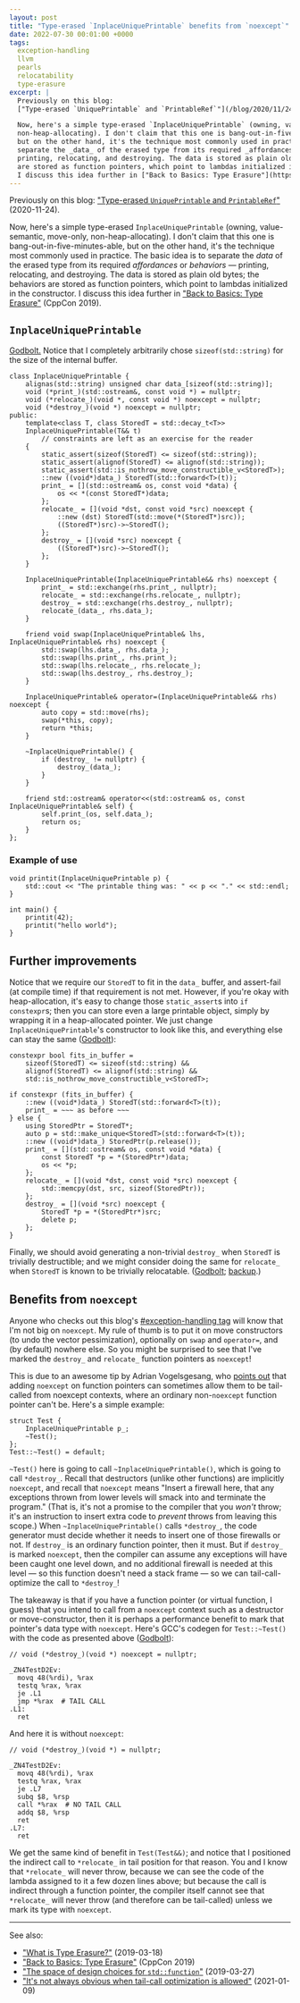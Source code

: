 ```yaml
---
layout: post
title: "Type-erased `InplaceUniquePrintable` benefits from `noexcept`"
date: 2022-07-30 00:01:00 +0000
tags:
  exception-handling
  llvm
  pearls
  relocatability
  type-erasure
excerpt: |
  Previously on this blog:
  ["Type-erased `UniquePrintable` and `PrintableRef`"](/blog/2020/11/24/type-erased-printable/) (2020-11-24).

  Now, here's a simple type-erased `InplaceUniquePrintable` (owning, value-semantic, move-only,
  non-heap-allocating). I don't claim that this one is bang-out-in-five-minutes-able,
  but on the other hand, it's the technique most commonly used in practice. The basic idea is to
  separate the _data_ of the erased type from its required _affordances_ or _behaviors_ —
  printing, relocating, and destroying. The data is stored as plain old bytes; the behaviors
  are stored as function pointers, which point to lambdas initialized in the constructor.
  I discuss this idea further in ["Back to Basics: Type Erasure"](https://www.youtube.com/watch?v=tbUCHifyT24) (CppCon 2019).
---
```


Previously on this blog:
["Type-erased `UniquePrintable` and `PrintableRef`"](/blog/2020/11/24/type-erased-printable/) (2020-11-24).

Now, here's a simple type-erased `InplaceUniquePrintable` (owning, value-semantic, move-only,
non-heap-allocating). I don't claim that this one is bang-out-in-five-minutes-able,
but on the other hand, it's the technique most commonly used in practice. The basic idea is to
separate the _data_ of the erased type from its required _affordances_ or _behaviors_ —
printing, relocating, and destroying. The data is stored as plain old bytes; the behaviors
are stored as function pointers, which point to lambdas initialized in the constructor.
I discuss this idea further in ["Back to Basics: Type Erasure"](https://www.youtube.com/watch?v=tbUCHifyT24) (CppCon 2019).

## `InplaceUniquePrintable`

[Godbolt.](https://godbolt.org/z/4zKjf5xGo) Notice that I completely arbitrarily
chose `sizeof(std::string)` for the size of the internal buffer.

    class InplaceUniquePrintable {
        alignas(std::string) unsigned char data_[sizeof(std::string)];
        void (*print_)(std::ostream&, const void *) = nullptr;
        void (*relocate_)(void *, const void *) noexcept = nullptr;
        void (*destroy_)(void *) noexcept = nullptr;
    public:
        template<class T, class StoredT = std::decay_t<T>>
        InplaceUniquePrintable(T&& t)
            // constraints are left as an exercise for the reader
        {
            static_assert(sizeof(StoredT) <= sizeof(std::string));
            static_assert(alignof(StoredT) <= alignof(std::string));
            static_assert(std::is_nothrow_move_constructible_v<StoredT>);
            ::new ((void*)data_) StoredT(std::forward<T>(t));
            print_ = [](std::ostream& os, const void *data) {
                os << *(const StoredT*)data;
            };
            relocate_ = [](void *dst, const void *src) noexcept {
                ::new (dst) StoredT(std::move(*(StoredT*)src));
                ((StoredT*)src)->~StoredT();
            };
            destroy_ = [](void *src) noexcept {
                ((StoredT*)src)->~StoredT();
            };
        }

        InplaceUniquePrintable(InplaceUniquePrintable&& rhs) noexcept {
            print_ = std::exchange(rhs.print_, nullptr);
            relocate_ = std::exchange(rhs.relocate_, nullptr);
            destroy_ = std::exchange(rhs.destroy_, nullptr);
            relocate_(data_, rhs.data_);
        }

        friend void swap(InplaceUniquePrintable& lhs, InplaceUniquePrintable& rhs) noexcept {
            std::swap(lhs.data_, rhs.data_);
            std::swap(lhs.print_, rhs.print_);
            std::swap(lhs.relocate_, rhs.relocate_);
            std::swap(lhs.destroy_, rhs.destroy_);
        }

        InplaceUniquePrintable& operator=(InplaceUniquePrintable&& rhs) noexcept {
            auto copy = std::move(rhs);
            swap(*this, copy);
            return *this;
        }

        ~InplaceUniquePrintable() {
            if (destroy_ != nullptr) {
                destroy_(data_);
            }
        }

        friend std::ostream& operator<<(std::ostream& os, const InplaceUniquePrintable& self) {
            self.print_(os, self.data_);
            return os;
        }
    };

### Example of use

    void printit(InplaceUniquePrintable p) {
        std::cout << "The printable thing was: " << p << "." << std::endl;
    }

    int main() {
        printit(42);
        printit("hello world");
    }

## Further improvements

Notice that we require our `StoredT` to fit in the `data_` buffer, and assert-fail
(at compile time) if that requirement is not met. However, if you're okay with heap-allocation,
it's easy to change those `static_assert`s into `if constexpr`s; then you can store
even a large printable object, simply by wrapping it in a heap-allocated pointer.
We just change `InplaceUniquePrintable`'s constructor to look like this, and
everything else can stay the same ([Godbolt](https://godbolt.org/z/K5fsre9ob)):

    constexpr bool fits_in_buffer =
        sizeof(StoredT) <= sizeof(std::string) &&
        alignof(StoredT) <= alignof(std::string) &&
        std::is_nothrow_move_constructible_v<StoredT>;

    if constexpr (fits_in_buffer) {
        ::new ((void*)data_) StoredT(std::forward<T>(t));
        print_ = ~~~ as before ~~~
    } else {
        using StoredPtr = StoredT*;
        auto p = std::make_unique<StoredT>(std::forward<T>(t));
        ::new ((void*)data_) StoredPtr(p.release());
        print_ = [](std::ostream& os, const void *data) {
            const StoredT *p = *(StoredPtr*)data;
            os << *p;
        };
        relocate_ = [](void *dst, const void *src) noexcept {
            std::memcpy(dst, src, sizeof(StoredPtr));
        };
        destroy_ = [](void *src) noexcept {
            StoredT *p = *(StoredPtr*)src;
            delete p;
        };
    }

Finally, we should avoid generating a non-trivial `destroy_` when `StoredT`
is trivially destructible; and we might consider doing the same for `relocate_`
when `StoredT` is known to be trivially relocatable.
([Godbolt](https://godbolt.org/z/3e691YMbc); [backup](/blog/code/2022-07-30-inplace-unique-printable.cpp).)

## Benefits from `noexcept`

Anyone who checks out this blog's [#exception-handling tag](/blog/tags/#exception-handling)
will know that I'm not big on `noexcept`. My rule of thumb is to put it on move constructors
(to undo the vector pessimization), optionally on `swap` and `operator=`, and (by default)
nowhere else. So you might be surprised to see that I've marked the `destroy_` and
`relocate_` function pointers as `noexcept`!

This is due to an awesome tip by Adrian Vogelsgesang, who
[points out](https://reviews.llvm.org/D130631#inline-1258790)
that adding `noexcept` on function pointers can sometimes allow them to be tail-called
from noexcept contexts, where an ordinary non-`noexcept` function pointer can't be.
Here's a simple example:

    struct Test {
        InplaceUniquePrintable p_;
        ~Test();
    };
    Test::~Test() = default;

`~Test()` here is going to call `~InplaceUniquePrintable()`, which is going to
call `*destroy_`. Recall that destructors (unlike other functions) are implicitly
`noexcept`, and recall that `noexcept` means "Insert a firewall here, that any
exceptions thrown from lower levels will smack into and terminate the program."
(That is, it's not a promise to the compiler that you _won't_ throw;
it's an instruction to insert extra code to _prevent_ throws from leaving this scope.)
When `~InplaceUniquePrintable()` calls `*destroy_`, the code generator must
decide whether it needs to insert one of those firewalls or not. If `destroy_`
is an ordinary function pointer, then it must. But if `destroy_` is marked
`noexcept`, then the compiler can assume any exceptions will have been caught
one level down, and no additional firewall is needed at this level — so this
function doesn't need a stack frame — so we can tail-call-optimize the call
to `*destroy_`!

The takeaway is that if you have a function pointer (or virtual function, I guess)
that you intend to call from a `noexcept` context such as a destructor or
move-constructor, then it is perhaps a performance benefit to mark that pointer's
data type with `noexcept`. Here's GCC's codegen for `Test::~Test()` with the code
as presented above ([Godbolt](https://godbolt.org/z/PeMM8Y3c8)):

    // void (*destroy_)(void *) noexcept = nullptr;

    _ZN4TestD2Ev:
      movq 48(%rdi), %rax
      testq %rax, %rax
      je .L1
      jmp *%rax  # TAIL CALL
    .L1:
      ret


And here it is without `noexcept`:

    // void (*destroy_)(void *) = nullptr;

    _ZN4TestD2Ev:
      movq 48(%rdi), %rax
      testq %rax, %rax
      je .L7
      subq $8, %rsp
      call *%rax  # NO TAIL CALL
      addq $8, %rsp
      ret
    .L7:
      ret

We get the same kind of benefit in `Test(Test&&)`; and notice
that I positioned the indirect call to `*relocate_` in tail position
for that reason. You and I know that `*relocate_` will never throw,
because we can see the code of the lambda assigned to it
a few dozen lines above; but because the call is indirect through a function pointer,
the compiler itself cannot see that `*relocate_` will never throw
(and therefore can be tail-called) unless we mark its type with
`noexcept`.

----

See also:

* ["What is Type Erasure?"](/blog/2019/03/18/what-is-type-erasure/) (2019-03-18)
* ["Back to Basics: Type Erasure"](https://www.youtube.com/watch?v=tbUCHifyT24) (CppCon 2019)
* ["The space of design choices for `std::function`"](/blog/2019/03/27/design-space-for-std-function/) (2019-03-27)
* ["It's not always obvious when tail-call optimization is allowed"](/blog/2021/01/09/tail-call-optimization/) (2021-01-09)

